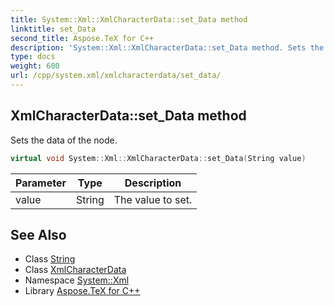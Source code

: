 ```yaml
---
title: System::Xml::XmlCharacterData::set_Data method
linktitle: set_Data
second_title: Aspose.TeX for C++
description: 'System::Xml::XmlCharacterData::set_Data method. Sets the data of the node in C++.'
type: docs
weight: 600
url: /cpp/system.xml/xmlcharacterdata/set_data/
---
```

## XmlCharacterData::set_Data method


Sets the data of the node.

```cpp
virtual void System::Xml::XmlCharacterData::set_Data(String value)
```


| Parameter | Type | Description |
| --- | --- | --- |
| value | String | The value to set. |

## See Also

* Class [String](../../../system/string/)
* Class [XmlCharacterData](../)
* Namespace [System::Xml](../../)
* Library [Aspose.TeX for C++](../../../)
